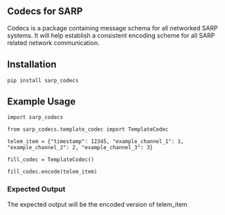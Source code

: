 ## __Codecs for SARP__

Codecs is a package containing message schema for all networked SARP systems. It will help establish a consistent encoding scheme for all SARP related network communication.

## Installation

`pip install sarp_codecs`

## Example Usage

`import sarp_codecs`

`from sarp_codecs.template_codec import TemplateCodec`

`telem_item = {"timestamp": 12345, "example_channel_1": 1, "example_channel_2": 2, "example_channel_3": 3}`

`fill_codec = TemplateCodec()`

`fill_codec.encode(telem_item)`

### Expected Output
The expected output will be the encoded version of telem_item
